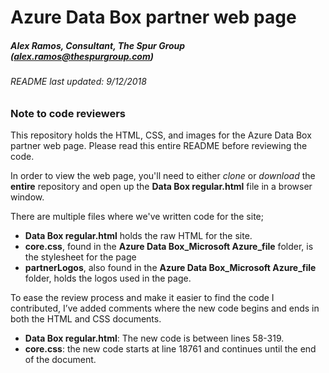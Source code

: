 # Azure Data Box partner web page
##### Alex Ramos, Consultant, The Spur Group (<alex.ramos@thespurgroup.com>)
###### README last updated: 9/12/2018



### Note to code reviewers

This repository holds the HTML, CSS, and images for the Azure Data Box partner web page. Please read this entire README before reviewing the code.

In order to view the web page, you'll need to either *clone* or *download* the **entire** repository and open up the **Data Box regular.html** file in a browser window. 

There are multiple files where we've written code for the site;
* **Data Box regular.html** holds the raw HTML for the site.
* **core.css**, found in the **Azure Data Box_Microsoft Azure_file** folder, is the stylesheet for the page
* **partnerLogos**, also found in the **Azure Data Box_Microsoft Azure_file** folder, holds the logos used in the page.

To ease the review process and make it easier to find the code I contributed, I’ve added comments where the new code begins and ends in both the HTML and CSS documents. 
* **Data Box regular.html**: The new code is between lines 58-319. 
* **core.css**: the new code starts at line 18761 and continues until the end of the document. 

